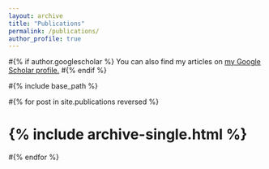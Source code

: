 ```yaml
---
layout: archive
title: "Publications"
permalink: /publications/
author_profile: true
---
```


#{% if author.googlescholar %}
  You can also find my articles on <u><a href="{{https://scholar.google.com/citations?user=0WvhXQsAAAAJ&hl=en}}">my Google Scholar profile</a>.</u>
#{% endif %}

#{% include base_path %}

#{% for post in site.publications reversed %}
 # {% include archive-single.html %}
#{% endfor %}
